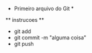 * Primeiro arquivo do Git *

** instrucoes **

* git add 
* git commit -m "alguma coisa"
* git push 
